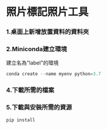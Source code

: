 # 照片標記照片工具
### 1.桌面上新增放置資料的資料夾
### 2.Miniconda建立環境
建立名為"label"的環境
```python
conda create --name myenv python=3.7
```
### 4.下載所需的檔案
### 5.下載與安裝所需的資源
```python
pip install 
